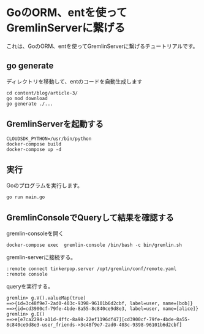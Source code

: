 # GoのORM、entを使ってGremlinServerに繋げる
これは、GoのORM、entを使ってGremlinServerに繋げるチュートリアルです。

## go generate
ディレクトリを移動して、entのコードを自動生成します
```
cd content/blog/article-3/
go mod download
go generate ./...
```
## GremlinServerを起動する
```
CLOUDSDK_PYTHON=/usr/bin/python
docker-compose build
docker-compose up -d
```

## 実行
Goのプログラムを実行します。
```
go run main.go
```
## GremlinConsoleでQueryして結果を確認する
gremlin-consoleを開く
```
docker-compose exec  gremlin-console /bin/bash -c bin/gremlin.sh
```

gremlin-serverに接続する。
```
:remote connect tinkerpop.server /opt/gremlin/conf/remote.yaml
:remote console
```

queryを実行する。
```
gremlin> g.V().valueMap(true)
==>{id=3c48f9e7-2ad0-403c-9398-96101b6d2cbf, label=user, name=[bob]}
==>{id=cd3900cf-79fe-4bde-8a55-8c840ce9d8e3, label=user, name=[alice]}
gremlin> g.E()
==>e[e7ca2294-a11d-4ffc-8a98-22ef1196df47][cd3900cf-79fe-4bde-8a55-8c840ce9d8e3-user_friends->3c48f9e7-2ad0-403c-9398-96101b6d2cbf]
```
